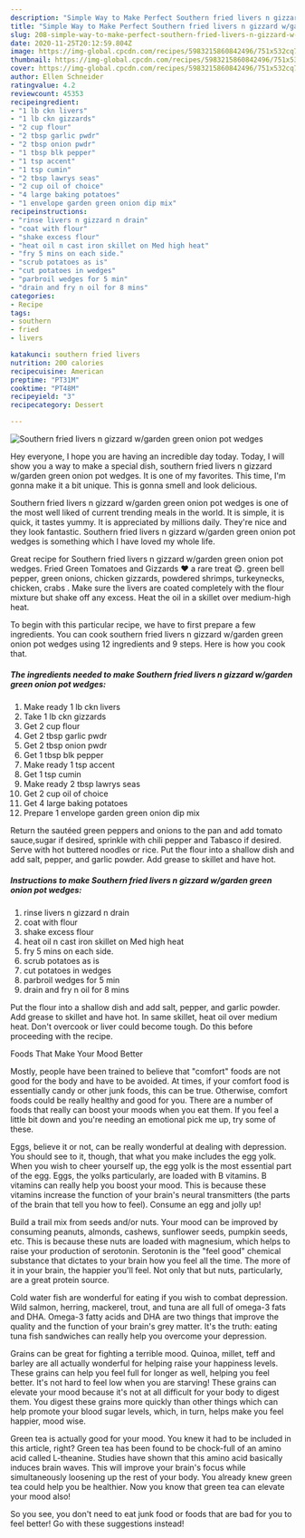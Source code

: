 ```yaml
---
description: "Simple Way to Make Perfect Southern fried livers n gizzard w/garden green onion pot wedges"
title: "Simple Way to Make Perfect Southern fried livers n gizzard w/garden green onion pot wedges"
slug: 208-simple-way-to-make-perfect-southern-fried-livers-n-gizzard-w-garden-green-onion-pot-wedges
date: 2020-11-25T20:12:59.804Z
image: https://img-global.cpcdn.com/recipes/5983215860842496/751x532cq70/southern-fried-livers-n-gizzard-wgarden-green-onion-pot-wedges-recipe-main-photo.jpg
thumbnail: https://img-global.cpcdn.com/recipes/5983215860842496/751x532cq70/southern-fried-livers-n-gizzard-wgarden-green-onion-pot-wedges-recipe-main-photo.jpg
cover: https://img-global.cpcdn.com/recipes/5983215860842496/751x532cq70/southern-fried-livers-n-gizzard-wgarden-green-onion-pot-wedges-recipe-main-photo.jpg
author: Ellen Schneider
ratingvalue: 4.2
reviewcount: 45353
recipeingredient:
- "1 lb ckn livers"
- "1 lb ckn gizzards"
- "2 cup flour"
- "2 tbsp garlic pwdr"
- "2 tbsp onion pwdr"
- "1 tbsp blk pepper"
- "1 tsp accent"
- "1 tsp cumin"
- "2 tbsp lawrys seas"
- "2 cup oil of choice"
- "4 large baking potatoes"
- "1 envelope garden green onion dip mix"
recipeinstructions:
- "rinse livers n gizzard n drain"
- "coat with flour"
- "shake excess flour"
- "heat oil n cast iron skillet on Med high heat"
- "fry 5 mins on each side."
- "scrub potatoes as is"
- "cut potatoes in wedges"
- "parbroil wedges for 5 min"
- "drain and fry n oil for 8 mins"
categories:
- Recipe
tags:
- southern
- fried
- livers

katakunci: southern fried livers 
nutrition: 200 calories
recipecuisine: American
preptime: "PT31M"
cooktime: "PT48M"
recipeyield: "3"
recipecategory: Dessert

---
```



![Southern fried livers n gizzard w/garden green onion pot wedges](https://img-global.cpcdn.com/recipes/5983215860842496/751x532cq70/southern-fried-livers-n-gizzard-wgarden-green-onion-pot-wedges-recipe-main-photo.jpg)

Hey everyone, I hope you are having an incredible day today. Today, I will show you a way to make a special dish, southern fried livers n gizzard w/garden green onion pot wedges. It is one of my favorites. This time, I'm gonna make it a bit unique. This is gonna smell and look delicious.

Southern fried livers n gizzard w/garden green onion pot wedges is one of the most well liked of current trending meals in the world. It is simple, it is quick, it tastes yummy. It is appreciated by millions daily. They're nice and they look fantastic. Southern fried livers n gizzard w/garden green onion pot wedges is something which I have loved my whole life.

Great recipe for Southern fried livers n gizzard w/garden green onion pot wedges. Fried Green Tomatoes and Gizzards ♥️ a rare treat 😋. green bell pepper, green onions, chicken gizzards, powdered shrimps, turkeynecks, chicken, crabs . Make sure the livers are coated completely with the flour mixture but shake off any excess. Heat the oil in a skillet over medium-high heat.


To begin with this particular recipe, we have to first prepare a few ingredients. You can cook southern fried livers n gizzard w/garden green onion pot wedges using 12 ingredients and 9 steps. Here is how you cook that.

<!--inarticleads1-->

##### The ingredients needed to make Southern fried livers n gizzard w/garden green onion pot wedges:

1. Make ready 1 lb ckn livers
1. Take 1 lb ckn gizzards
1. Get 2 cup flour
1. Get 2 tbsp garlic pwdr
1. Get 2 tbsp onion pwdr
1. Get 1 tbsp blk pepper
1. Make ready 1 tsp accent
1. Get 1 tsp cumin
1. Make ready 2 tbsp lawrys seas
1. Get 2 cup oil of choice
1. Get 4 large baking potatoes
1. Prepare 1 envelope garden green onion dip mix


Return the sautéed green peppers and onions to the pan and add tomato sauce,sugar if desired, sprinkle with chili pepper and Tabasco if desired. Serve with hot buttered noodles or rice. Put the flour into a shallow dish and add salt, pepper, and garlic powder. Add grease to skillet and have hot. 

<!--inarticleads2-->

##### Instructions to make Southern fried livers n gizzard w/garden green onion pot wedges:

1. rinse livers n gizzard n drain
1. coat with flour
1. shake excess flour
1. heat oil n cast iron skillet on Med high heat
1. fry 5 mins on each side.
1. scrub potatoes as is
1. cut potatoes in wedges
1. parbroil wedges for 5 min
1. drain and fry n oil for 8 mins


Put the flour into a shallow dish and add salt, pepper, and garlic powder. Add grease to skillet and have hot. In same skillet, heat oil over medium heat. Don&#39;t overcook or liver could become tough. Do this before proceeding with the recipe. 

Foods That Make Your Mood Better


Mostly, people have been trained to believe that "comfort" foods are not good for the body and have to be avoided. At times, if your comfort food is essentially candy or other junk foods, this can be true. Otherwise, comfort foods could be really healthy and good for you. There are a number of foods that really can boost your moods when you eat them. If you feel a little bit down and you're needing an emotional pick me up, try some of these.

Eggs, believe it or not, can be really wonderful at dealing with depression. You should see to it, though, that what you make includes the egg yolk. When you wish to cheer yourself up, the egg yolk is the most essential part of the egg. Eggs, the yolks particularly, are loaded with B vitamins. B vitamins can really help you boost your mood. This is because these vitamins increase the function of your brain's neural transmitters (the parts of the brain that tell you how to feel). Consume an egg and jolly up!

Build a trail mix from seeds and/or nuts. Your mood can be improved by consuming peanuts, almonds, cashews, sunflower seeds, pumpkin seeds, etc. This is because these nuts are loaded with magnesium, which helps to raise your production of serotonin. Serotonin is the "feel good" chemical substance that dictates to your brain how you feel all the time. The more of it in your brain, the happier you'll feel. Not only that but nuts, particularly, are a great protein source.

Cold water fish are wonderful for eating if you wish to combat depression. Wild salmon, herring, mackerel, trout, and tuna are all full of omega-3 fats and DHA. Omega-3 fatty acids and DHA are two things that improve the quality and the function of your brain's grey matter. It's the truth: eating tuna fish sandwiches can really help you overcome your depression. 

Grains can be great for fighting a terrible mood. Quinoa, millet, teff and barley are all actually wonderful for helping raise your happiness levels. These grains can help you feel full for longer as well, helping you feel better. It's not hard to feel low when you are starving! These grains can elevate your mood because it's not at all difficult for your body to digest them. You digest these grains more quickly than other things which can help promote your blood sugar levels, which, in turn, helps make you feel happier, mood wise.

Green tea is actually good for your mood. You knew it had to be included in this article, right? Green tea has been found to be chock-full of an amino acid called L-theanine. Studies have shown that this amino acid basically induces brain waves. This will improve your brain's focus while simultaneously loosening up the rest of your body. You already knew green tea could help you be healthier. Now you know that green tea can elevate your mood also!

So you see, you don't need to eat junk food or foods that are bad for you to feel better! Go  with  these suggestions  instead!

